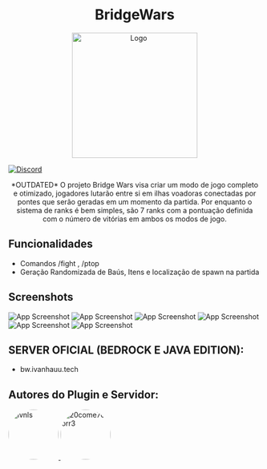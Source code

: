 <h1 align="center">BridgeWars</h1>

<p align="center">
    <img src="images/bw-logo.png" alt="Logo" width="250"/>
</p>

[![Discord](https://img.shields.io/badge/Discord-1234?color=424242&style=for-the-badge&logo=discord)](https://discord.gg/NCsG2ufhDc)

<p align="center">
*OUTDATED*
    O projeto Bridge Wars visa criar um modo de jogo completo e otimizado, jogadores lutarão entre si em ilhas voadoras conectadas por pontes que serão geradas em um momento da partida.
    Por enquanto o sistema de ranks é bem simples, são 7 ranks com a pontuação definida com o número de vitórias em ambos os modos de jogo.
</p>

## Funcionalidades

- Comandos /fight <Modo de jogo>, /ptop <Modo de jogo> <Quantidade de players listadps>
- Geração Randomizada de Baús, Itens e localização de spawn na partida


## Screenshots

![App Screenshot](images/1.png)
![App Screenshot](images/14.png)
![App Screenshot](images/5.png)
![App Screenshot](images/16.png)
![App Screenshot](images/8.png)
![App Screenshot](images/13.png)



## SERVER OFICIAL (BEDROCK E JAVA EDITION):

- bw.ivanhauu.tech

## Autores do Plugin e Servidor:

<a style="border-radius: 50%;" href="https://www.github.com/ivnls">
    <img style="border-radius: 50%;" src="https://avatars.githubusercontent.com/u/165328590?s=400&u=344fe74461cdc9181478dfa7ae674ed5274a77fe&v=4" width="100" alt="ivnls" />
</a>
<a style="border-radius: 50%;" href="https://www.github.com/20come70corr3">
    <img style="border-radius: 50%;" src="https://avatars.githubusercontent.com/u/142798610?v=4" width="100" alt="20come70corr3" />
</a>

